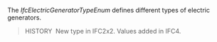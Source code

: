 ﻿The _IfcElectricGeneratorTypeEnum_ defines different types of electric generators.

> HISTORY&nbsp; New type in IFC2x2. Values added in IFC4.